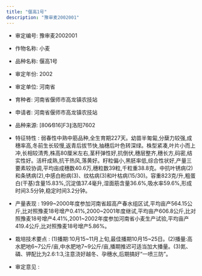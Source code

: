 ```yaml
---
title: "偃高1号"
description: "豫审麦2002001"
---
```

* 审定编号:  豫审麦2002001

*  作物名称:  小麦

*  品种名称:  偃高1号

*  审定年份:  2002

*  审定单位:  河南省

* 育种者:  河南省偃师市高龙镇农技站

*  申请者:  河南省偃师市高龙镇农技站

*  品种来源:  [806∕B16]F3∥洛阳7602

*  特征特性 : 
弱春性中熟中筋品种,全生育期227天。幼苗半匍匐,分蘖力较强,成穗率高,冬前生长较慢,返青后拔节快,抽穗后叶色转深绿。株型紧凑,叶片小而上冲,长相较清秀,株高80厘米左右,茎秆弹性好,抗倒伏,穗层整齐,穗长方,码密,结实性好。活秆成熟,抗干热风,落黄好。籽粒偏小,黑胚率低,综合性状好,产量三要素较协调,平均亩成穗数40.6万,穗粒数39粒,千粒重38.8克。中抗叶锈病(2)和条锈病(2),中感白粉病(3)、纹枯病(3)和叶枯病(15/30)。容重823克/升,粗蛋白(干基)含量15.83%,沉淀值37.4毫升,湿面筋含量36.6%,吸水率59.6%,形成时间3.5分钟,稳定时间3.2分钟。
 
*  产量表现 : 
1999~2000年度参加河南省超高产春水组区试,平均亩产564.15公斤,比对照豫麦18号增产0.41%,2000~2001年度继试,平均亩产606.8公斤,比对照豫麦18号增产4.41%,2001~2002年度参加河南省小麦生产试验,平均亩产419.4公斤,比对照豫麦18号增产5.86%。

*  栽培技术要点 : 
(1)播期:10月15~11月上旬,最佳播期10月15~25日。(2)播量:高水肥地6~7公斤/亩,中水肥地7~9公斤/亩,播期推迟可适当加大播量。(3)氮、磷、钾配比为2.6∶1∶3,注意浇好越冬、孕穗水,后期搞好“一喷三防”。

*  审定意见 : 

